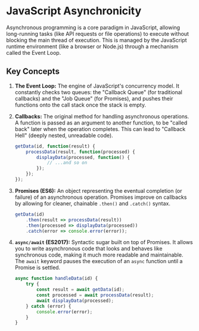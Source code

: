 # JavaScript Asynchronicity

Asynchronous programming is a core paradigm in JavaScript, allowing long-running tasks (like API requests or file operations) to execute without blocking the main thread of execution. This is managed by the JavaScript runtime environment (like a browser or Node.js) through a mechanism called the Event Loop.

## Key Concepts

1.  **The Event Loop:** The engine of JavaScript's concurrency model. It constantly checks two queues: the "Callback Queue" (for traditional callbacks) and the "Job Queue" (for Promises), and pushes their functions onto the call stack once the stack is empty.

2.  **Callbacks:** The original method for handling asynchronous operations. A function is passed as an argument to another function, to be "called back" later when the operation completes. This can lead to "Callback Hell" (deeply nested, unreadable code).

    ```javascript
    getData(id, function(result) {
        processData(result, function(processed) {
            displayData(processed, function() {
                // ...and so on
            });
        });
    });
    ```

3.  **Promises (ES6):** An object representing the eventual completion (or failure) of an asynchronous operation. Promises improve on callbacks by allowing for cleaner, chainable `.then()` and `.catch()` syntax.

    ```javascript
    getData(id)
        .then(result => processData(result))
        .then(processed => displayData(processed))
        .catch(error => console.error(error));
    ```

4.  **`async/await` (ES2017):** Syntactic sugar built on top of Promises. It allows you to write asynchronous code that looks and behaves like synchronous code, making it much more readable and maintainable. The `await` keyword pauses the execution of an `async` function until a Promise is settled.

    ```javascript
    async function handleData(id) {
        try {
            const result = await getData(id);
            const processed = await processData(result);
            await displayData(processed);
        } catch (error) {
            console.error(error);
        }
    }
    ```
